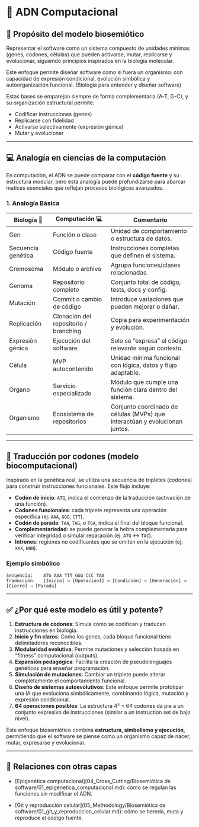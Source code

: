 # 🧬 ADN Computacional

## 🧬 Propósito del modelo biosemiótico
Representar el software como un sistema compuesto de unidades mínimas (genes, codones, células) que pueden activarse, mutar, replicarse y evolucionar, siguiendo principios inspirados en la biología molecular.

Este enfoque permite diseñar software como si fuera un organismo: con capacidad de expresión condicional, evolución simbólica y autoorganización funcional. (Biología para entender y diseñar software)

Estas bases se emparejan siempre de forma complementaria (A-T, G-C), y su organización estructural permite:
- Codificar instrucciones (genes)
- Replicarse con fidelidad
- Activarse selectivamente (expresión génica)
- Mutar y evolucionar

---

## 💻 Analogía en ciencias de la computación

En computación, el ADN se puede comparar con el **código fuente** y su estructura modular, pero esta analogía puede profundizarse para abarcar matices esenciales que reflejan procesos biológicos avanzados.

### 1. Analogía Básica

| Biología 🧬         | Computación 💻                               | Comentario                                      |
|--------------------|----------------------------------------------|-------------------------------------------------|
| Gen                | Función o clase                              | Unidad de comportamiento o estructura de datos. |
| Secuencia genética | Código fuente                                | Instrucciones completas que definen el sistema. |
| Cromosoma          | Módulo o archivo                             | Agrupa funciones/clases relacionadas.           |
| Genoma             | Repositorio completo                         | Conjunto total de código, tests, docs y config. |
| Mutación           | Commit o cambio de código                    | Introduce variaciones que pueden mejorar o dañar. |
| Replicación        | Clonación del repositorio / branching        | Copia para experimentación y evolución.         |
| Expresión génica   | Ejecución del software                       | Solo se “expresa” el código relevante según contexto. |
| Célula             | MVP autocontenido                            | Unidad mínima funcional con lógica, datos y flujo adaptable. |
| Organo             | Servicio especializado                       | Módulo que cumple una función clara dentro del sistema. |
| Organismo          | Ecosistema de repositorios                   | Conjunto coordinado de células (MVPs) que interactúan y evolucionan juntos. |

---

## 🧬 Traducción por codones (modelo biocomputacional)

Inspirado en la genética real, se utiliza una secuencia de tripletes (codones) para construir instrucciones funcionales. Este flujo incluye:

- **Codón de inicio**: `ATG`, indica el comienzo de la traducción (activación de una función).
- **Codones funcionales**: cada triplete representa una operación específica (ej: `AAA`, `GGG`, `CTT`).
- **Codón de parada**: `TAA`, `TAG`, o `TGA`, indica el final del bloque funcional.
- **Complementariedad**: se puede generar la hebra complementaria para verificar integridad o simular reparación (ej: `ATG` ↔ `TAC`).
- **Intrones**: regiones no codificantes que se omiten en la ejecución (ej: `XXX`, `NNN`).

### Ejemplo simbólico
```
Secuencia:    ATG AAA TTT GGG CCC TAA
Traducción:   [Inicio] → [Operación1] → [Condición] → [Generación] → [Cierre] → [Parada]
```

---

## ✅ ¿Por qué este modelo es útil y potente?

1. **Estructura de codones**: Simula cómo se codifican y traducen instrucciones en biología.
2. **Inicio y fin claros**: Como los genes, cada bloque funcional tiene delimitadores reconocibles.
3. **Modularidad evolutiva**: Permite mutaciones y selección basada en “fitness” computacional (outputs).
4. **Expansión pedagógica**: Facilita la creación de pseudolenguajes genéticos para enseñar programación.
5. **Simulación de mutaciones**: Cambiar un triplete puede alterar completamente el comportamiento funcional.
6. **Diseño de sistemas autoevolutivos**: Este enfoque permite prototipar una IA que evoluciona simbólicamente, combinando lógica, mutación y expresión condicional.
7. **64 operaciones posibles**: La estructura 4³ = 64 codones da pie a un conjunto expresivo de instrucciones (similar a un instruction set de bajo nivel).

Este enfoque biosemiótico combina **estructura, simbolismo y ejecución**, permitiendo que el software se piense como un organismo capaz de nacer, mutar, expresarse y evolucionar.

---

## 🔗 Relaciones con otras capas

- [Epigenética computacional](04_Cross_Cutting/Biosemiótica de software/01_epigenetica_computacional.md): cómo se regulan las funciones sin modificar el ADN.

- [Git y reproducción celular](05_Methodology/Biosemiótica de software/01_git_y_reproduccion_celular.md): cómo se hereda, muta y reproduce el código fuente.


